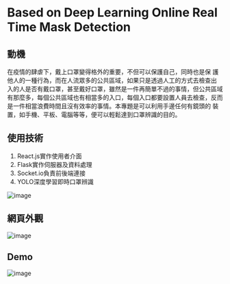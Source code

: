 # Based on Deep Learning Online Real Time Mask Detection
## 動機
在疫情的肆虐下，戴上口罩變得格外的重要，不但可以保護自己，同時也是保
護他人的一種行為，而在人流眾多的公共區域，如果只是透過人工的方式去檢查出
入的人是否有戴口罩，甚至戴好口罩，雖然是一件再簡單不過的事情，但公共區域
有那麼多，每個公共區域也有相當多的入口，每個入口都要設置人員去檢查，反而
是一件相當浪費時間且沒有效率的事情。本專題是可以利用手邊任何有鏡頭的
裝置，如手機、平板、電腦等等，便可以輕鬆達到口罩辨識的目的。

## 使用技術
1.	React.js實作使用者介面 
2.	Flask實作伺服器及資料處理 
3.	Socket.io負責前後端連接 
4.	YOLO深度學習即時口罩辨識

![image](https://github.com/edgejia/project/assets/61963019/3118f280-2987-4d66-b54f-f328305ba4fb)

## 網頁外觀
![image](https://github.com/edgejia/project/assets/61963019/c87ad001-4d3f-4ec0-91e4-cca43a047d5b)


## Demo
![image](https://github.com/edgejia/project/assets/61963019/79c0fe40-c473-47be-8780-319b1cb447e8)
